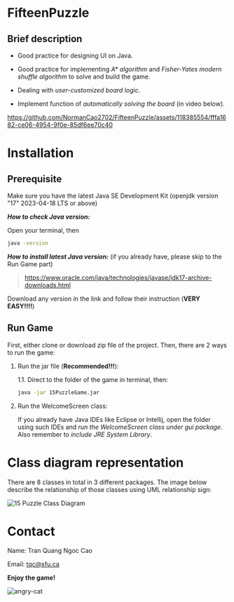 # FifteenPuzzle
## Brief description
- Good practice for designing UI on Java.

- Good practice for implementing _A* algorithm_ and _Fisher-Yates modern shuffle algorithm_ to solve and build the game.

- Dealing with _user-customized board logic_.

- Implement function of _automatically solving the board_ (in video below).

  

https://github.com/NormanCao2702/FifteenPuzzle/assets/118385554/fffa1682-ce06-4954-9f0e-85df6ee70c40
# Installation
## Prerequisite
Make sure you have the latest Java SE Development Kit (openjdk version "17" 2023-04-18 LTS or above)

**_How to check Java version:_**

Open your terminal, then
```bash
java -version
```

**_How to install latest Java version:_** (if you already have, please skip to the Run Game part)

> https://www.oracle.com/java/technologies/javase/jdk17-archive-downloads.html


Download any version in the link and follow their instruction (**VERY EASY!!!!**)

## Run Game
First, either clone or download zip file of the project. Then, there are 2 ways to run the game:

1. Run the jar file (**Recommended!!!**): 

    1.1. Direct to the folder of the game in terminal, then:
    ```bash
    java -jar 15PuzzleGame.jar
    ```
    
2. Run the WelcomeScreen class:
   
    If you already have Java IDEs like Eclipse or Intellij, open the folder using such IDEs and _run the WelcomeScreen class under gui package_. Also remember to _include JRE System Library_.

# Class diagram representation
There are 8 classes in total in 3 different packages. The image below describe the relationship of those classes using UML relationship sign:

![15 Puzzle Class Diagram](https://github.com/NormanCao2702/FifteenPuzzle/assets/118385554/3c391a50-fa2f-4547-aeb5-f429ee891936)

# Contact
Name: Tran Quang Ngoc Cao

Email: tqc@sfu.ca

**Enjoy the game!**

![angry-cat](https://github.com/NormanCao2702/FifteenPuzzle/assets/118385554/82c5f2fc-a8ed-4a1b-a7b4-945c532bf81c)





